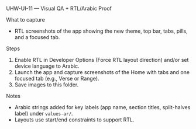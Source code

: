 UHW-UI-11 — Visual QA + RTL/Arabic Proof

What to capture
- RTL screenshots of the app showing the new theme, top bar, tabs, pills, and a focused tab.

Steps
1) Enable RTL in Developer Options (Force RTL layout direction) and/or set device language to Arabic.
2) Launch the app and capture screenshots of the Home with tabs and one focused tab (e.g., Verse or Range).
3) Save images to this folder.

Notes
- Arabic strings added for key labels (app name, section titles, split-halves label) under `values-ar/`.
- Layouts use start/end constraints to support RTL.
